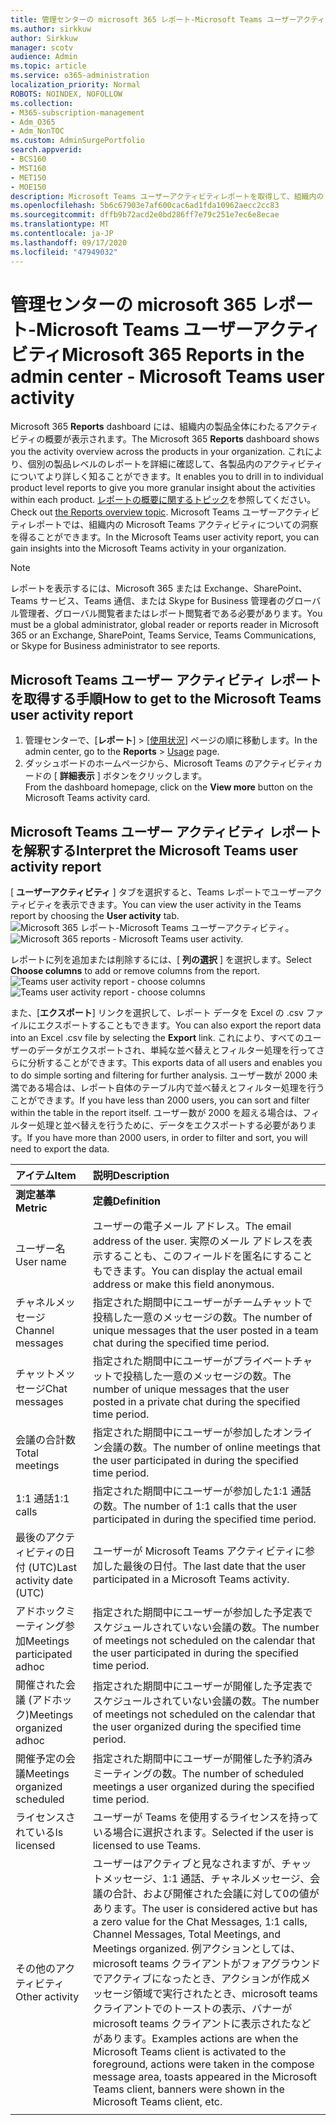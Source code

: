 ```yaml
---
title: 管理センターの microsoft 365 レポート-Microsoft Teams ユーザーアクティビティ
ms.author: sirkkuw
author: Sirkkuw
manager: scotv
audience: Admin
ms.topic: article
ms.service: o365-administration
localization_priority: Normal
ROBOTS: NOINDEX, NOFOLLOW
ms.collection:
- M365-subscription-management
- Adm_O365
- Adm_NonTOC
ms.custom: AdminSurgePortfolio
search.appverid:
- BCS160
- MST160
- MET150
- MOE150
description: Microsoft Teams ユーザーアクティビティレポートを取得して、組織内の Teams アクティビティを把握する方法について説明します。
ms.openlocfilehash: 5b6c67903e7af600cac6ad1fda10962aecc2cc83
ms.sourcegitcommit: dffb9b72acd2e0bd286ff7e79c251e7ec6e8ecae
ms.translationtype: MT
ms.contentlocale: ja-JP
ms.lasthandoff: 09/17/2020
ms.locfileid: "47949032"
---
```

# <a name="microsoft-365-reports-in-the-admin-center---microsoft-teams-user-activity"></a><span data-ttu-id="99c62-103">管理センターの microsoft 365 レポート-Microsoft Teams ユーザーアクティビティ</span><span class="sxs-lookup"><span data-stu-id="99c62-103">Microsoft 365 Reports in the admin center - Microsoft Teams user activity</span></span>

<span data-ttu-id="99c62-104">Microsoft 365 **Reports** dashboard には、組織内の製品全体にわたるアクティビティの概要が表示されます。</span><span class="sxs-lookup"><span data-stu-id="99c62-104">The Microsoft 365 **Reports** dashboard shows you the activity overview across the products in your organization.</span></span> <span data-ttu-id="99c62-105">これにより、個別の製品レベルのレポートを詳細に確認して、各製品内のアクティビティについてより詳しく知ることができます。</span><span class="sxs-lookup"><span data-stu-id="99c62-105">It enables you to drill in to individual product level reports to give you more granular insight about the activities within each product.</span></span> <span data-ttu-id="99c62-106">[レポートの概要に関するトピック](activity-reports.md)を参照してください。</span><span class="sxs-lookup"><span data-stu-id="99c62-106">Check out [the Reports overview topic](activity-reports.md).</span></span> <span data-ttu-id="99c62-107">Microsoft Teams ユーザーアクティビティレポートでは、組織内の Microsoft Teams アクティビティについての洞察を得ることができます。</span><span class="sxs-lookup"><span data-stu-id="99c62-107">In the Microsoft Teams user activity report, you can gain insights into the Microsoft Teams activity in your organization.</span></span>
  
> [!NOTE]
> <span data-ttu-id="99c62-108">レポートを表示するには、Microsoft 365 または Exchange、SharePoint、Teams サービス、Teams 通信、または Skype for Business 管理者のグローバル管理者、グローバル閲覧者またはレポート閲覧者である必要があります。</span><span class="sxs-lookup"><span data-stu-id="99c62-108">You must be a global administrator, global reader or reports reader in Microsoft 365 or an Exchange, SharePoint, Teams Service, Teams Communications, or Skype for Business administrator to see reports.</span></span>  
 
## <a name="how-to-get-to-the-microsoft-teams-user-activity-report"></a><span data-ttu-id="99c62-109">Microsoft Teams ユーザー アクティビティ レポートを取得する手順</span><span class="sxs-lookup"><span data-stu-id="99c62-109">How to get to the Microsoft Teams user activity report</span></span>

1. <span data-ttu-id="99c62-110">管理センターで、[**レポート**] \> [<a href="https://go.microsoft.com/fwlink/p/?linkid=2074756" target="_blank">使用状況</a>] ページの順に移動します。</span><span class="sxs-lookup"><span data-stu-id="99c62-110">In the admin center, go to the **Reports** \> <a href="https://go.microsoft.com/fwlink/p/?linkid=2074756" target="_blank">Usage</a> page.</span></span>
2. <span data-ttu-id="99c62-111">ダッシュボードのホームページから、Microsoft Teams のアクティビティカードの [ **詳細表示** ] ボタンをクリックします。</span><span class="sxs-lookup"><span data-stu-id="99c62-111">From the dashboard homepage, click on the **View more** button on the Microsoft Teams activity card.</span></span>
  
## <a name="interpret-the-microsoft-teams-user-activity-report"></a><span data-ttu-id="99c62-112">Microsoft Teams ユーザー アクティビティ レポートを解釈する</span><span class="sxs-lookup"><span data-stu-id="99c62-112">Interpret the Microsoft Teams user activity report</span></span>

<span data-ttu-id="99c62-113">[ **ユーザーアクティビティ** ] タブを選択すると、Teams レポートでユーザーアクティビティを表示できます。</span><span class="sxs-lookup"><span data-stu-id="99c62-113">You can view the user activity in the Teams report by choosing the **User activity** tab.</span></span> <br/><span data-ttu-id="99c62-114">![Microsoft 365 レポート-Microsoft Teams ユーザーアクティビティ。](../../media/1011877f-3cf0-4417-9447-91d0b2312aab.png)</span><span class="sxs-lookup"><span data-stu-id="99c62-114">![Microsoft 365 reports - Microsoft Teams user activity.](../../media/1011877f-3cf0-4417-9447-91d0b2312aab.png)</span></span>

<span data-ttu-id="99c62-115">レポートに列を追加または削除するには、[ **列の選択** ] を選択します。</span><span class="sxs-lookup"><span data-stu-id="99c62-115">Select **Choose columns** to add or remove columns from the report.</span></span>  <br/> <span data-ttu-id="99c62-116">![Teams user activity report - choose columns](../../media/a1513028-cf09-4186-93a6-8a203cd22475.png)</span><span class="sxs-lookup"><span data-stu-id="99c62-116">![Teams user activity report - choose columns](../../media/a1513028-cf09-4186-93a6-8a203cd22475.png)</span></span>

<span data-ttu-id="99c62-117">また、[**エクスポート**] リンクを選択して、レポート データを Excel の .csv ファイルにエクスポートすることもできます。</span><span class="sxs-lookup"><span data-stu-id="99c62-117">You can also export the report data into an Excel .csv file by selecting the **Export** link.</span></span> <span data-ttu-id="99c62-118">これにより、すべてのユーザーのデータがエクスポートされ、単純な並べ替えとフィルター処理を行ってさらに分析することができます。</span><span class="sxs-lookup"><span data-stu-id="99c62-118">This exports data of all users and enables you to do simple sorting and filtering for further analysis.</span></span> <span data-ttu-id="99c62-119">ユーザー数が 2000 未満である場合は、レポート自体のテーブル内で並べ替えとフィルター処理を行うことができます。</span><span class="sxs-lookup"><span data-stu-id="99c62-119">If you have less than 2000 users, you can sort and filter within the table in the report itself.</span></span> <span data-ttu-id="99c62-120">ユーザー数が 2000 を超える場合は、フィルター処理と並べ替えを行うために、データをエクスポートする必要があります。</span><span class="sxs-lookup"><span data-stu-id="99c62-120">If you have more than 2000 users, in order to filter and sort, you will need to export the data.</span></span> 

|<span data-ttu-id="99c62-121">アイテム</span><span class="sxs-lookup"><span data-stu-id="99c62-121">Item</span></span>|<span data-ttu-id="99c62-122">説明</span><span class="sxs-lookup"><span data-stu-id="99c62-122">Description</span></span>|
|:-----|:-----|
|<span data-ttu-id="99c62-123">**測定基準**</span><span class="sxs-lookup"><span data-stu-id="99c62-123">**Metric**</span></span>|<span data-ttu-id="99c62-124">**定義**</span><span class="sxs-lookup"><span data-stu-id="99c62-124">**Definition**</span></span>|
|<span data-ttu-id="99c62-125">ユーザー名</span><span class="sxs-lookup"><span data-stu-id="99c62-125">User name</span></span>  <br/> |<span data-ttu-id="99c62-126">ユーザーの電子メール アドレス。</span><span class="sxs-lookup"><span data-stu-id="99c62-126">The email address of the user.</span></span> <span data-ttu-id="99c62-127">実際のメール アドレスを表示することも、このフィールドを匿名にすることもできます。</span><span class="sxs-lookup"><span data-stu-id="99c62-127">You can display the actual email address or make this field anonymous.</span></span>   <br/> |
|<span data-ttu-id="99c62-128">チャネルメッセージ</span><span class="sxs-lookup"><span data-stu-id="99c62-128">Channel messages</span></span>   <br/> |<span data-ttu-id="99c62-129">指定された期間中にユーザーがチームチャットで投稿した一意のメッセージの数。</span><span class="sxs-lookup"><span data-stu-id="99c62-129">The number of unique messages that the user posted in a team chat during the specified time period.</span></span>  <br/> |
|<span data-ttu-id="99c62-130">チャットメッセージ</span><span class="sxs-lookup"><span data-stu-id="99c62-130">Chat messages</span></span>   <br/> |<span data-ttu-id="99c62-131">指定された期間中にユーザーがプライベートチャットで投稿した一意のメッセージの数。</span><span class="sxs-lookup"><span data-stu-id="99c62-131">The number of unique messages that the user posted in a private chat during the specified time period.</span></span>  <br/> |
|<span data-ttu-id="99c62-132">会議の合計数</span><span class="sxs-lookup"><span data-stu-id="99c62-132">Total meetings</span></span>   <br/> |<span data-ttu-id="99c62-133">指定された期間中にユーザーが参加したオンライン会議の数。</span><span class="sxs-lookup"><span data-stu-id="99c62-133">The number of online meetings that the user participated in during the specified time period.</span></span>  <br/> |
|<span data-ttu-id="99c62-134">1:1 通話</span><span class="sxs-lookup"><span data-stu-id="99c62-134">1:1 calls</span></span>   <br/> | <span data-ttu-id="99c62-135">指定された期間中にユーザーが参加した1:1 通話の数。</span><span class="sxs-lookup"><span data-stu-id="99c62-135">The number of 1:1 calls that the user participated in during the specified time period.</span></span>  <br/> |
|<span data-ttu-id="99c62-136">最後のアクティビティの日付 (UTC)</span><span class="sxs-lookup"><span data-stu-id="99c62-136">Last activity date (UTC)</span></span>  <br/> |<span data-ttu-id="99c62-137">ユーザーが Microsoft Teams アクティビティに参加した最後の日付。</span><span class="sxs-lookup"><span data-stu-id="99c62-137">The last date that the user participated in a Microsoft Teams activity.</span></span><br/> |
|<span data-ttu-id="99c62-138">アドホックミーティング参加</span><span class="sxs-lookup"><span data-stu-id="99c62-138">Meetings participated adhoc</span></span>   <br/> | <span data-ttu-id="99c62-139">指定された期間中にユーザーが参加した予定表でスケジュールされていない会議の数。</span><span class="sxs-lookup"><span data-stu-id="99c62-139">The number of  meetings not scheduled on the calendar that the user participated in during the specified time period.</span></span>  <br/> |
|<span data-ttu-id="99c62-140">開催された会議 (アドホック)</span><span class="sxs-lookup"><span data-stu-id="99c62-140">Meetings organized adhoc</span></span> <br/> |<span data-ttu-id="99c62-141">指定された期間中にユーザーが開催した予定表でスケジュールされていない会議の数。</span><span class="sxs-lookup"><span data-stu-id="99c62-141">The number of meetings not scheduled on the calendar that the user organized during the specified time period.</span></span> <br/>|
|<span data-ttu-id="99c62-142">開催予定の会議</span><span class="sxs-lookup"><span data-stu-id="99c62-142">Meetings organized scheduled</span></span>  <br/> |<span data-ttu-id="99c62-143">指定された期間中にユーザーが開催した予約済みミーティングの数。</span><span class="sxs-lookup"><span data-stu-id="99c62-143">The number of scheduled meetings  a user organized during the specified time period.</span></span>  <br/> |
|<span data-ttu-id="99c62-144">ライセンスされている</span><span class="sxs-lookup"><span data-stu-id="99c62-144">Is licensed</span></span> |<span data-ttu-id="99c62-145">ユーザーが Teams を使用するライセンスを持っている場合に選択されます。</span><span class="sxs-lookup"><span data-stu-id="99c62-145">Selected if the user is licensed to use Teams.</span></span>|
|<span data-ttu-id="99c62-146">その他のアクティビティ</span><span class="sxs-lookup"><span data-stu-id="99c62-146">Other activity</span></span>|<span data-ttu-id="99c62-147">ユーザーはアクティブと見なされますが、チャットメッセージ、1:1 通話、チャネルメッセージ、会議の合計、および開催された会議に対して0の値があります。</span><span class="sxs-lookup"><span data-stu-id="99c62-147">The user is considered active but has a zero value for the Chat Messages, 1:1 calls, Channel Messages, Total Meetings, and Meetings organized.</span></span> <span data-ttu-id="99c62-148">例アクションとしては、microsoft teams クライアントがフォアグラウンドでアクティブになったとき、アクションが作成メッセージ領域で実行されたとき、microsoft teams クライアントでのトーストの表示、バナーが microsoft teams クライアントに表示されたなどがあります。</span><span class="sxs-lookup"><span data-stu-id="99c62-148">Examples actions are when the Microsoft Teams client is activated to the foreground, actions were taken in the compose message area, toasts appeared in the Microsoft Teams client, banners were shown in the Microsoft Teams client, etc.</span></span> |
|||